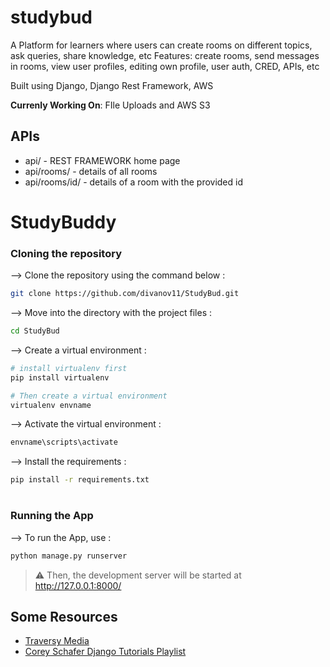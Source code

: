 # studybud
A Platform for learners where users can create rooms on different topics, ask queries, share knowledge, etc
Features: create rooms, send messages in rooms, view user profiles, editing own profile, user auth, CRED, APIs, etc

Built using Django, Django Rest Framework, AWS

**Currenly Working On**: FIle Uploads and AWS S3

## APIs
- api/ - REST FRAMEWORK home page
- api/rooms/ - details of all rooms
- api/rooms/id/ - details of a room with the provided id 

# StudyBuddy
</div>

### Cloning the repository

--> Clone the repository using the command below :
```bash
git clone https://github.com/divanov11/StudyBud.git

```

--> Move into the directory with the project files : 
```bash
cd StudyBud

```

--> Create a virtual environment :
```bash
# install virtualenv first
pip install virtualenv

# Then create a virtual environment
virtualenv envname

```

--> Activate the virtual environment :
```bash
envname\scripts\activate

```

--> Install the requirements :
```bash
pip install -r requirements.txt

```

#

### Running the App

--> To run the App, use :
```bash
python manage.py runserver

```

> ⚠ Then, the development server will be started at http://127.0.0.1:8000/

## Some Resources
- [Traversy Media](https://www.youtube.com/watch?v=PtQiiknWUcI)
- [Corey Schafer Django Tutorials Playlist](https://www.youtube.com/playlist?list=PL-osiE80TeTtoQCKZ03TU5fNfx2UY6U4p)
